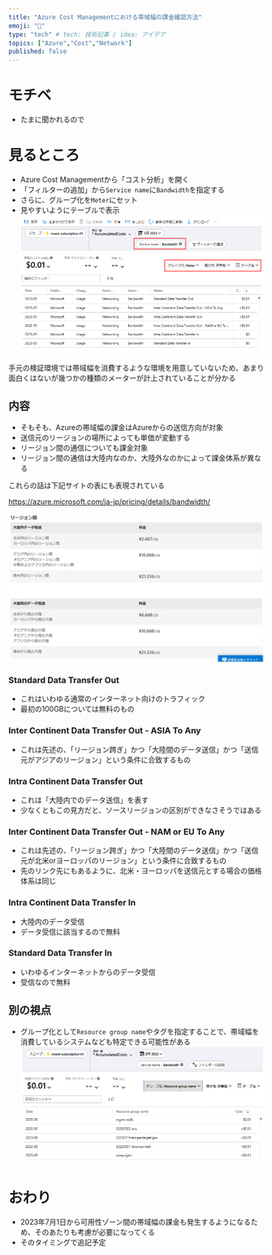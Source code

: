 ```yaml
---
title: "Azure Cost Managementにおける帯域幅の課金確認方法"
emoji: "🐥"
type: "tech" # tech: 技術記事 / idea: アイデア
topics: ["Azure","Cost","Network"]
published: false
---
```


# モチベ
- たまに聞かれるので

# 見るところ
- Azure Cost Managementから「コスト分析」を開く
- 「フィルターの追加」から`Service name`に`Bandwidth`を指定する
- さらに、グループ化を`Meter`にセット
- 見やすいようにテーブルで表示
![](/images/20230510-bandwidth-cost/01.png)

手元の検証環境では帯域幅を消費するような環境を用意していないため、あまり面白くはないが幾つかの種類のメーターが計上されていることが分かる

## 内容
- そもそも、Azureの帯域幅の課金はAzureからの送信方向が対象
- 送信元のリージョンの場所によっても単価が変動する
- リージョン間の通信についても課金対象
- リージョン間の通信は大陸内なのか、大陸外なのかによって課金体系が異なる　

これらの話は下記サイトの表にも表現されている

https://azure.microsoft.com/ja-jp/pricing/details/bandwidth/

![](/images/20230510-bandwidth-cost/02.png)

### Standard Data Transfer Out
- これはいわゆる通常のインターネット向けのトラフィック
- 最初の100GBについては無料のもの

### Inter Continent Data Transfer Out - ASIA To Any
- これは先述の、「リージョン跨ぎ」かつ「大陸間のデータ送信」かつ「送信元がアジアのリージョン」という条件に合致するもの

### Intra Continent Data Transfer Out
- これは「大陸内でのデータ送信」を表す
- 少なくともこの見方だと、ソースリージョンの区別ができなさそうではある

### Inter Continent Data Transfer Out - NAM or EU To Any
- これは先述の、「リージョン跨ぎ」かつ「大陸間のデータ送信」かつ「送信元が北米orヨーロッパのリージョン」という条件に合致するもの
- 先のリンク先にもあるように、北米・ヨーロッパを送信元とする場合の価格体系は同じ

### Intra Continent Data Transfer In
- 大陸内のデータ受信
- データ受信に該当するので無料

### Standard Data Transfer In
- いわゆるインターネットからのデータ受信
- 受信なので無料

## 別の視点
- グループ化として`Resource group name`やタグを指定することで、帯域幅を消費しているシステムなども特定できる可能性がある
![](/images/20230510-bandwidth-cost/03.png)

# おわり
- 2023年7月1日から可用性ゾーン間の帯域幅の課金も発生するようになるため、そのあたりも考慮が必要になってくる
- そのタイミングで追記予定

